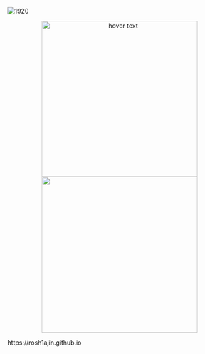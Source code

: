 ![1920](https://user-images.githubusercontent.com/78946975/126761307-5a480ff9-529b-4399-8e9f-92e3e5ce27f4.png)
<p align="center">
  <img src="![evkl](https://github.com/rosh1ajin/rosh1ajin/assets/114867235/c8452aef-e7fa-45de-a337-847c11262fd2)" width="350" title="hover text">
  <img src="![128836490-2cf4668a-c761-4ac2-8201-5a67bca34209](https://github.com/rosh1ajin/rosh1ajin/assets/114867235/98892afb-5fb7-4555-80a9-ba3087c78d90)" width="350" alt="">
</p>
https://rosh1ajin.github.io
